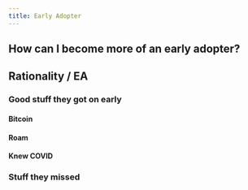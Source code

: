 ```yaml
---
title: Early Adopter
---
```


## How can I become more of an early adopter?

## Rationality / EA
### Good stuff they got on early
#### Bitcoin

#### Roam

#### Knew COVID

### Stuff they missed
#### 
